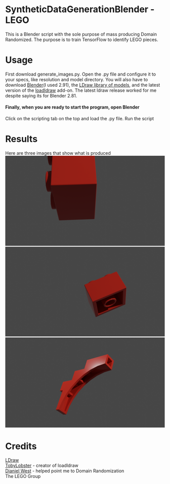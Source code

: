 # SyntheticDataGenerationBlender - LEGO
This is a Blender script with the sole purpose of mass producing Domain Randomized. The purpose is to train TensorFlow to identify LEGO pieces.

# Usage
First download generate_images.py. Open the .py file and configure it to your specs, like resolution and model directory. You will also have to download [Blender](https://www.blender.org/download/)(I used 2.91), the [LDraw library of models](https://www.ldraw.org/parts/latest-parts.html), and the latest version of the [loadldraw](https://github.com/TobyLobster/ImportLDraw/releases) add-on. The latest ldraw release worked for me despite saying its for Blender 2.81.
#### Finally, when you are ready to start the program, open Blender
Click on the scripting tab on the top and load the .py file. Run the script
# Results
Here are three images that show what is produced
![3003_0001](/images/3003_0001.png)
![3003_0002](/images/3003_0002.png)
![2339_0001](/images/2339_0001.png)
# Credits
[LDraw](https://www.ldraw.org/)<br />
[TobyLobster](https://github.com/TobyLobster) - creator of loadldraw<br />
[Dianiel West](https://twitter.com/JustASquid/) - helped point me to Domain Randomization<br />
The LEGO Group<br />
